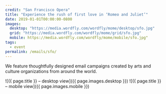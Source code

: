 ```yaml
---
credit: "San Francisco Opera"
title: "Experience the rush of first love in ​​‘Romeo and Juliet’"
date: 2019-01-01T00:00:00-0800
images:
  desktop: "https://media.wordfly.com/wordfly/mome/desktop/sfo.jpg"
  grid: "https://media.wordfly.com/wordfly/mome/grid/sfo.jpg"
  mobile: https://media.wordfly.com/wordfly/mome/mobile/sfo.jpg"
tags:
  - event
permalink: /emails/sfo/
---
```

We feature thoughtfully designed email campaigns created by arts and culture organizations from around the world.

![{{ page.title }} – desktop view]({{ page.images.desktop }})
![{{ page.title }} – mobile view]({{ page.images.mobile }})
